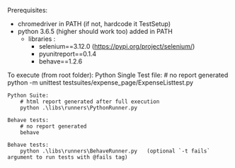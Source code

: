 Prerequisites:
- chromedriver in PATH (if not, hardcode it TestSetup)
- python 3.6.5 (higher should work too) added in PATH
    - libraries : 
        - selenium==3.12.0 (https://pypi.org/project/selenium/)
        - pyunitreport==0.1.4 
        - behave==1.2.6
        
To execute (from root folder):
    Python Single Test file:
        # no report generated
        python -m unittest testsuites/expense_page/ExpenseListtest.py

    Python Suite:
        # html report generated after full execution
        python .\libs\runners\PythonRunner.py

    Behave tests:
        # no report generated
        behave

    Behave tests:
        python .\libs\runners\BehaveRunner.py   (optional `-t fails` argument to run tests with @fails tag)